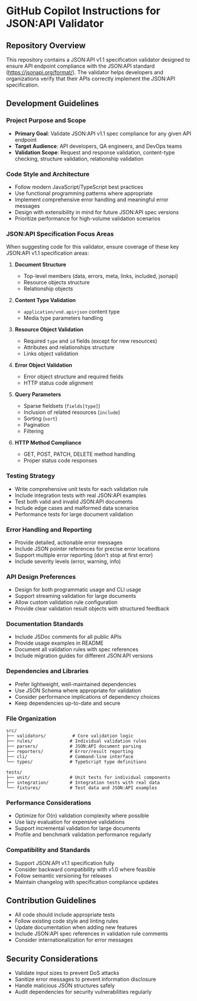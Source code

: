 # GitHub Copilot Instructions for JSON:API Validator

## Repository Overview

This repository contains a JSON:API v1.1 specification validator designed to ensure API endpoint compliance with the JSON:API standard (https://jsonapi.org/format/). The validator helps developers and organizations verify that their APIs correctly implement the JSON:API specification.

## Development Guidelines

### Project Purpose and Scope

- **Primary Goal**: Validate JSON:API v1.1 spec compliance for any given API endpoint
- **Target Audience**: API developers, QA engineers, and DevOps teams
- **Validation Scope**: Request and response validation, content-type checking, structure validation, relationship validation

### Code Style and Architecture

- Follow modern JavaScript/TypeScript best practices
- Use functional programming patterns where appropriate
- Implement comprehensive error handling and meaningful error messages
- Design with extensibility in mind for future JSON:API spec versions
- Prioritize performance for high-volume validation scenarios

### JSON:API Specification Focus Areas

When suggesting code for this validator, ensure coverage of these key JSON:API v1.1 specification areas:

1. **Document Structure**
   - Top-level members (data, errors, meta, links, included, jsonapi)
   - Resource objects structure
   - Relationship objects

2. **Content Type Validation**
   - `application/vnd.api+json` content type
   - Media type parameters handling

3. **Resource Object Validation**
   - Required `type` and `id` fields (except for new resources)
   - Attributes and relationships structure
   - Links object validation

4. **Error Object Validation**
   - Error object structure and required fields
   - HTTP status code alignment

5. **Query Parameters**
   - Sparse fieldsets (`fields[type]`)
   - Inclusion of related resources (`include`)
   - Sorting (`sort`)
   - Pagination
   - Filtering

6. **HTTP Method Compliance**
   - GET, POST, PATCH, DELETE method handling
   - Proper status code responses

### Testing Strategy

- Write comprehensive unit tests for each validation rule
- Include integration tests with real JSON:API examples
- Test both valid and invalid JSON:API documents
- Include edge cases and malformed data scenarios
- Performance tests for large document validation

### Error Handling and Reporting

- Provide detailed, actionable error messages
- Include JSON pointer references for precise error locations
- Support multiple error reporting (don't stop at first error)
- Include severity levels (error, warning, info)

### API Design Preferences

- Design for both programmatic usage and CLI usage
- Support streaming validation for large documents
- Allow custom validation rule configuration
- Provide clear validation result objects with structured feedback

### Documentation Standards

- Include JSDoc comments for all public APIs
- Provide usage examples in README
- Document all validation rules with spec references
- Include migration guides for different JSON:API versions

### Dependencies and Libraries

- Prefer lightweight, well-maintained dependencies
- Use JSON Schema where appropriate for validation
- Consider performance implications of dependency choices
- Keep dependencies up-to-date and secure

### File Organization

```
src/
├── validators/          # Core validation logic
├── rules/              # Individual validation rules
├── parsers/            # JSON:API document parsing
├── reporters/          # Error/result reporting
├── cli/                # Command-line interface
└── types/              # TypeScript type definitions

tests/
├── unit/               # Unit tests for individual components
├── integration/        # Integration tests with real data
└── fixtures/           # Test data and JSON:API examples
```

### Performance Considerations

- Optimize for O(n) validation complexity where possible
- Use lazy evaluation for expensive validations
- Support incremental validation for large documents
- Profile and benchmark validation performance regularly

### Compatibility and Standards

- Support JSON:API v1.1 specification fully
- Consider backward compatibility with v1.0 where feasible
- Follow semantic versioning for releases
- Maintain changelog with specification compliance updates

## Contribution Guidelines

- All code should include appropriate tests
- Follow existing code style and linting rules
- Update documentation when adding new features
- Include JSON:API spec references in validation rule comments
- Consider internationalization for error messages

## Security Considerations

- Validate input sizes to prevent DoS attacks
- Sanitize error messages to prevent information disclosure
- Handle malicious JSON structures safely
- Audit dependencies for security vulnerabilities regularly